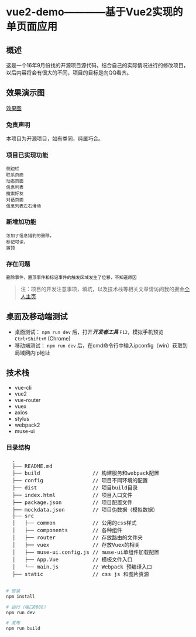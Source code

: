 # vue2-demo————基于Vue2实现的单页面应用

## 概述


  这是一个16年9月份找的开源项目源代码，结合自己的实际情况进行的修改项目，以后内容将会有很大的不同，项目的目标是向QQ看齐。
  
## 效果演示图

  [效果图]()

### 免责声明

  本项目为开源项目，如有类同，纯属巧合。


### 项目已实现功能
  
    侧边栏
    联系页面
    动态页面
    信息列表
    搜索好友
    对话页面
    信息列表左右滑动
    
 ### 新增加功能
    
    怎加了信息猎豹的删除，
    标记可读，
    置顶

### 存在问题

    删除事件，置顶事件和标记事件的触发区域发生了位移，不知道原因

  > 注：项目的开发注意事项，填坑，以及技术栈等相关文章请访问我的掘金[个人主页](https://juejin.im/user/58b83c66128fe100642f5297)


  ## 桌面及移动端测试

  * 桌面测试： `npm run dev` 后，打开***开发者工具*** `F12`，模拟手机预览 `Ctrl+Shift+M` (Chrome)
  * 移动端测试： `npm run dev` 后，在cmd命令行中输入ipconfig（win）获取到局域网内ip地址


  ## 技术栈

  *  vue-cli
  *  vue2
  *  vue-router
  *  vuex
  *  axios
  *  stylus
  *  webpack2
  *  muse-ui

  ### 目录结构

<pre>
  .
  ├── README.md
  ├── build                 // 构建服务和webpack配置
  ├── config                // 项目不同环境的配置
  ├── dist                  // 项目build目录
  ├── index.html            // 项目入口文件
  ├── package.json          // 项目配置文件
  ├── mockdata.json         // 项目伪数据（模拟数据）
  ├── src
  │   ├── common            // 公用的css样式
  │   ├── components        // 各种组件
  │   ├── router            // 存放路由的文件夹
  │   ├── vuex	            // 存放Vuex的相关
  │   ├── muse-ui.config.js // muse-ui单组件加载配置
  │   ├── App.Vue           // 模板文件入口
  │   └── main.js           // Webpack 预编译入口
  ├── static                // css js 和图片资源

</pre>

  ``` bash
  # 安装
  npm install

  # 运行（端口8888）
  npm run dev

  # 发布
  npm run build
